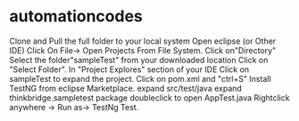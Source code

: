# automationcodes
Clone and Pull the full folder to your local system
Open eclipse (or Other IDE)
Click On File-> Open Projects From File System.
Click on"Directory"
Select the folder"sampleTest" from your downloaded location
Click on "Select Folder".
In "Project Explores" section of your IDE Click on sampleTest to expand the project.
Click on pom.xml and "ctrl+S"
Install TestNG from eclipse Marketplace.
expand src/test/java
expand thinkbridge.sampletest package
doubleclick to open AppTest.java
Rightclick anywhere -> Run as-> TestNg Test.
